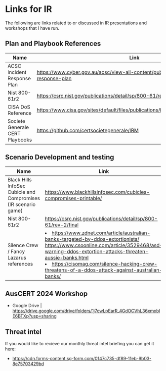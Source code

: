 # Links for IR
The following are links related to or discussed in IR presentations and workshops that I have run.

## Plan and Playbook References
Name | Link
|---|---|
ACSC Incident Response Plan | https://www.cyber.gov.au/acsc/view-all-content/publications/cyber-incident-response-plan
Nist 800-61r2 | https://csrc.nist.gov/publications/detail/sp/800-61/rev-2/final
CISA DoS Reference | https://www.cisa.gov/sites/default/files/publications/DDoS%20Quick%20Guide.pdf
Societe Generale CERT Playbooks | https://github.com/certsocietegenerale/IRM

## Scenario Development and testing
Name | Link
| --- | --- |
Black Hills InfoSec Cubicle and Compromises <br> (IR scenario game)| https://www.blackhillsinfosec.com/cubicles-compromises-printable/
Nist 800-61r2 | https://csrc.nist.gov/publications/detail/sp/800-61/rev-2/final
Silence Crew / Fancy Lazarus references | <li>https://www.zdnet.com/article/australian-banks-targeted-by-ddos-extortionists/ <lli>https://www.csoonline.com/article/3529468/asd-warning-ddos-extortion-attacks-threaten-aussie-banks.html <li>https://cisomag.com/silence-hacking-crew-threatens-of-a-ddos-attack-against-australian-banks/

## AusCERT 2024 Workshop
* Google Drive | https://drive.google.com/drive/folders/1j7cwLpEarR_4GdOCVhL36xmxblE6BTXp?usp=sharing

<!--

## AusCERT 2023
* Google Drive | https://drive.google.com/drive/folders/1JZLCrJYYwcJ5d75vX_aXSOMnx-idwBb5?usp=share_link

## AusCERT 2022
* Google Drive | https://drive.google.com/drive/folders/1QytAgbdfz_J7TqHouRMQLWZGcb7VHUZR?usp=sharing
-->
## Threat intel
  If you would like to recieve our monthly threat intel briefing you can get it here:
  * https://cdn.forms-content.sg-form.com/0147c735-df89-11eb-9b03-8e75703429bd
